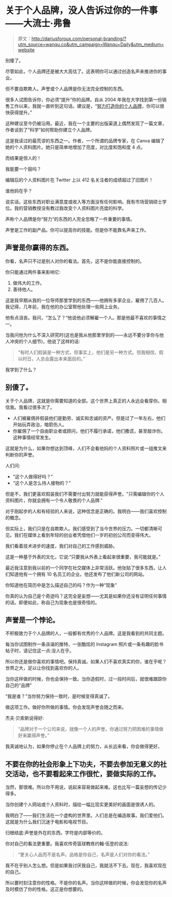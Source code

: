 # 关于个人品牌，没人告诉过你的一件事——大流士·弗鲁

> 原文：<http://dariusforoux.com/personal-branding/?utm_source=wanqu.co&utm_campaign=Wanqu+Daily&utm_medium=website>

别傻了。

尽管如此，个人品牌还是被大大高估了。这表明你可以通过创造名声来推进你的事业。

但不要自欺欺人。声誉或个人品牌是你无法完全控制的东西。

很多人试图告诉你，你必须“提升”你的品牌。自从 2004 年我在大学找到第一份销售工作以来，我就一直听到这句话。建议是，“[努力打造你的个人品牌](https://dariusforoux.com/single-piece-advice-changed-course-career/)，你可以很快获得提升。”

 这种建议至今仍被沿用。最近，我在一个主要的出版渠道上偶然发现了一篇文章，作者谈到了“科学”如何帮助你建立个人品牌。

这是我读过的最荒谬的东西之一。作者，一个所谓的品牌专家，在 Canva 编辑了她的个人资料图片。她只是简单地增加了亮度，对比度和饱和度 4 点。

而结果是惊人的！

我能要一个鼓吗？

编辑后的个人资料图片在 Twitter 上以 412 名关注者的成绩超过了旧图片！

谁他妈在乎？

说实话。这些东西对职业满意度或收入等方面没有任何影响。我有市场营销硕士学位。我的营销教授没有教过我改变个人资料图片亮度的科学。

声称个人品牌是你“努力”的东西的人完全忽略了一件重要的事情。

声誉是工作的副产品。你可以提高你的技能。但是你不能靠名声来工作。

## 声誉是你赢得的东西。

你看，名声只不过是别人对你的看法。首先，这不是你能直接控制的。

你只能通过两件事来影响它:

1.  做伟大的工作。
2.  善待他人。

这是我早期从我的一位导师那里学到的东西——他拥有多家企业，雇佣了几百人。我记得，几年前，我在他的办公室帮他处理一些网上业务。

他有点沮丧。我问，“怎么了？“他说他必须解雇一个人。那是他最不喜欢的事情之一。

当我问他为什么不深入研究时(这也是我从他那里学到的——永远不要分享你与他人冲突的个人细节)，他说了这样的话:

> “有时人们假装是一种方式，但事实上，他们是另一种方式。但我相信，假以时日，人总会露出本来面目的。”

我学到了什么？

## 别傻了。

关于个人品牌，这就是你需要知道的全部。这个世界上真正的人永远会看穿你。相信我。我看过很多次了。

*   人们被雇佣并假装他们是勤劳、诚实和忠诚的资产。但是过了一年左右，他们开始玩弄政治，暗箭伤人。
*   你雇佣了一个自由职业者或顾问，他们不履行承诺，他们撒谎，甚至敲诈你。这种事情经常发生。

这就是为什么，如果你想达到顶峰，人们不会看他妈的个人资料照片或一组推文来判断你的声誉。

人们问:

*   “这个人做得好吗？”
*   “这个人是怎么待人接物的？”

但是不，我们更喜欢假装我们不需要付出努力就能获得声誉。"只需编辑你的个人资料图片，你就会拥有一个令人敬畏的个人品牌."

对于刚起步的人和有经验的人来说，这种信念是正确的。我明白——我们喜欢控制的概念。

但实际上，我们只是在自欺欺人。我们感受到了当今世界的压力。一切都清晰可见。我们在媒体上看到年轻的创业者凭借他们一岁的初创公司而变得伟大。

我们看着技术进步的速度，我们对自己的工作感到威胁。

这是一种基于外表的文化，它说:“只要我从外表上看起来很重要，我可能就是。”

最近我注意到我以前的一个同学在社交媒体上非常活跃。他张贴了很多东西，让人们知道他有一个拥有 10 名员工的企业。他还发布了他们新公司的网站。

你知道他在简历中是怎么描述自己的吗？作为一种“现象”

你真的认为自己是个奇迹吗？这完全是妄想——尤其是如果你还没有证明任何事情的话。即便如此，称自己为现象也是很奇怪的。

## 声誉是一个悖论。

不积极致力于个人品牌的人，一般都有优秀的个人品牌。这是我看到的共同主题。

每当你试图制作一条诙谐的推特、一张酷炫的 Instagram 照片或一条有趣的脸书帖子时，请记住这一点:没人在乎。

所以你还是做你喜欢的事情吧。保持真诚。如果人们不喜欢真实的你，谁在乎呢？世界之大，足以让你找到喜欢你的人。

当你这样做的时候，你也会保持一致。当你造假时，过一段时间后，就很难跟踪你自己的“品牌”

“我是谁？”当你努力保持一致时，是时候变得真诚了。

做这项工作。做好你所做的事情。你会发现声誉会随之而来。

杰夫·贝索斯说得好:

> “品牌对于一个公司来说，就像一个人的声誉。你通过努力把困难的事情做好来赢得声誉。”

我真诚地认为，如果你停止在个人品牌上的努力，从长远来看，你会做得更好。

## 不要在你的社会形象上下功夫，不要去参加无意义的社交活动，也不要看起来工作很忙，要做实际的工作。

当然，那很难。所以你不用说，说起来容易做起来难。这也比写一篇妄想的传记少得多。

当你创建个人网站或个人资料时，描绘一幅比现实更美好的画面是很诱人的。

我明白了——我们生活在一个虚构的世界里。人们总是在编造故事。我们爱他们。这就是为什么我们沉迷于电影和电视节目。

归根结底:声誉是外在的东西。字符是内部等价的。

你对自己的看法更重要。我喜欢传奇篮球教练约翰·伍登的说法:

> “更关心人品而不是名声。品格是你自己，名声是人们对你的看法。”

我不在乎别人怎么想。但是如果我讨厌我自己，我就活不下去。现在，我喜欢现在的自己。

所以要时刻注意你的性格。不是你的名声。当你这样做的时候，你会发现你的名声及时模仿了你的性格。这正是你想要的。